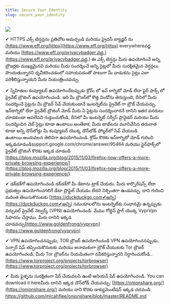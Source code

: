 ```yaml
---
title: Secure Your Identity
slug: secure_your_identity
---
```


![](/images/coverchap_5.jpg)





✔ HTTPS ఎక్స్ టెన్షన్లను ప్రతిచోట అమర్చండి మరియు ప్రైవసీ బ్యాడ్జర్ ను  [https://www.eff.org/https](https://www.eff.org/https) everywhereవద్ద మరియు  [https://www.eff.org/privacybadger.వద్ద.](https://www.eff.org/privacybadger.వద్ద.) ఈ ఎక్స్ టెన్షన్లు మీరు ఉపయోగించే అన్ని బ్రౌజర్లకు ముఖ్యమైనవి మరియు  మీరు సందర్శించే అన్ని సైట్లలో మీరు సురక్షితమైన వెర్షన్లలు పొందుతున్నారని ధృవీకరించడంలో సహాయపడంతో పాటుగా మీ వాడుకను సైట్లు ఎలా పరిశీలిస్తున్నాయని మీరు నియంత్రించవచ్చు.

✔ స్నేహితుల కంప్యూటర్ ఉపయోగించేటప్పుడు క్రోమ్ లో ఇన్ కాగ్నిటో మోడ్ లేదా ఫైర్ ఫాక్స్ లో ప్రైవేట్ బ్రౌజింగ్ ఉపయోగించండి. ఇది మీ బ్రౌజర్‌లో కొత్త విండోను తెరుస్తుంది, దీనిలో మీరు సందర్శించే సైట్లను మీ బ్రౌజర్ సేవ్ చేయకుండానే ఇంటర్నెట్‌ను ప్రైవేట్‌ గా బ్రౌజ్ చేయవచ్చు. ఇన్‌కాగ్నిటో లేదా ప్రైవేట్ బ్రౌజింగ్ మోడ్ మీరు  ఏ సైట్లను సందర్శించారనే దానిని ఇతర వనరులు చూడకుండా ఆపలేవని గుర్తుంచుకోండి, దీనిలో మీ ఇంటర్నెట్ సర్వీస్ ప్రొవైడర్ మరియు మీరు సందర్శించిన వెబ్ సైట్లు కూడా ఉంటాయి.అంతేకాక, మీరు టాబ్‌లను మూసివేసిన తరువాత కూడా అన్ని డౌన్‌లోడ్లు మీ కంప్యూటర్ యొక్క డౌన్‌లోడ్ ఫోల్డర్‌లో సేవ్ చేయబడి ఉంటాయి.అందువలన తెలివిగా ఉపయోగించండి. క్రోమ్ కొరకు ఇన్‌కాగ్నిటో మోడ్ గురించి ఇక్కడచూడండిsupport.google.com/chrome/answer/95464 మరియు ఫైర్‌ఫాక్స్‌లో ప్రైవేట్ బ్రౌజింగ్ కొరకు ఇక్కడ చూడండి [https://blog.mozilla.org/blog/2015/11/03/firefox-now-offers-a-more-private-browsing-experience/](https://blog.mozilla.org/blog/2015/11/03/firefox-now-offers-a-more-private-browsing-experience/)




✔ డక్‌‌డక్‌గో ఉపయోగించండి డక్‌‌డక్‌గో మీ డేటాను ట్రాక్ చేయదు. మీరు కార్పొరేషన్స్ లేదా ప్రభుత్వం ఉపయోగించగలిగే డేటా ప్రొఫైల్ చేయడం లేదని నిశ్చింతగా ఉండవచ్చు. దాని గురించి మరింత తెలుసుకొనుటకు [https://duckduckgo.com✔అన్ని](https://duckduckgo.com✔అన్ని) సమయాలలోను ఇంటర్నెట్‌కు సంధానమై ఉన్నప్పుడు వర్చువల్ ప్రైవేట్ నెట్వర్క్ (VPN) ఉపయోగించండి. మేము గోల్డెన్ ఫ్రాగ్ యొక్క VyprVpn సిఫారసు చేస్తాము.  మీరు దానిని ఇక్కడ చూడవచ్చు[https://www.goldenfrong/vyprvpn](https://www.goldenfrong/vyprvpn) 

✔  VPN ఉపయోగించనప్పుడు, TOR  బ్రౌజర్ ఉపయోగించండి  VPN ఉపయోగించనప్పుడు, సెన్సార్ షిప్ తప్పించుకొనుటకు మరియు అనామకంగా బ్రౌజ్ చేయుటకు Tor బ్రౌజర్ ఉపయోగించండి. మీరు Tor బ్రౌజర్‌ను నియమితంగా నవీకరిస్తున్నారని నిర్ధారించుకోండి.. [https://www.torproject.org/projects/torbrowser](https://www.torproject.org/projects/torbrowser)

✔ మీరు ఫైళ్ళను సురక్షితంగా షేర్ చేయవలసి ఉంటే ఆనియన్ షేర్ ఉపయోగించండి. You can download it hereమీరు దానిని ఇక్కడ డౌన్‌లోడ్ చేయవచ్చు: [https://onionshare.org/](https://onionshare.org/) మరియు దాని కొరకు డాక్యుమెంటేషన్ ఇక్కడ చదవండి: https://github.com/micahflee/onionshare/blob/master/README.md
